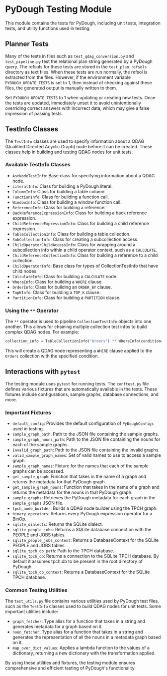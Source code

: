 # PyDough Testing Module

This module contains the tests for PyDough, including unit tests, integration tests, and utility functions used in testing.

## Planner Tests

Many of the tests in files such as `test_qdag_conversion.py` and `test_pipeline.py` test the relational plan string generated by a PyDough query. The refsols for these tests are stored in the `test_plan_refsols` directory as text files. When these tests are run normally, the refsol is extracted from the files. However, if the environment variable `PYDOUGH_UPDATE_TESTS` is set to 1, then instead of checking against these files, the generated output is manually written to them.

Set `PYDOUGH_UPDATE_TESTS` to 1 when updating or creating new tests. Once the tests are updated, immediately unset it to avoid unintentionally overriding correct answers with incorrect data, which may give a false impression of passing tests.

## TestInfo Classes

The `TestInfo` classes are used to specify information about a QDAG (Qualified Directed Acyclic Graph) node before it can be created. These classes help in building and testing QDAG nodes for unit tests.

### Available TestInfo Classes

- `AstNodeTestInfo`: Base class for specifying information about a QDAG node.
- `LiteralInfo`: Class for building a PyDough literal.
- `ColumnInfo`: Class for building a table column.
- `FunctionInfo`: Class for building a function call.
- `WindowInfo`: Class for building a window function call.
- `ReferenceInfo`: Class for building a reference.
- `BackReferenceExpressionInfo`: Class for building a back reference expression.
- `ChildReferenceExpressionInfo`: Class for building a child reference expression.
- `TableCollectionInfo`: Class for building a table collection.
- `SubCollectionInfo`: Class for creating a subcollection access.
- `ChildOperatorChildAccessInfo`: Class for wrapping around a subcollection info within a child operator context, such as a `CALCULATE`.
- `ChildReferenceCollectionInfo`: Class for building a reference to a child collection.
- `ChildOperatorInfo`: Base class for types of CollectionTestInfo that have child nodes.
- `CalculateInfo`: Class for building a `CALCULATE` node.
- `WhereInfo`: Class for building a `WHERE` clause.
- `OrderInfo`: Class for building an `ORDER_BY` clause.
- `TopKInfo`: Class for building a `TOP_K` clause.
- `PartitionInfo`: Class for building a `PARTITION` clause.

### Using the `**` Operator

The `**` operator is used to pipeline `CollectionTestInfo` objects into one another. This allows for chaining multiple collection test infos to build complex QDAG nodes. For example:

```python
collection_info = TableCollectionInfo("Orders") ** WhereInfo(condition=condition_info)
```

This will create a QDAG node representing a `WHERE` clause applied to the `Orders` collection with the specified condition.

## Interactions with `pytest`

The testing module uses `pytest` for running tests. The `conftest.py` file defines various fixtures that are automatically available in the tests. These fixtures include configurations, sample graphs, database connections, and more.

### Important Fixtures

- `default_config`: Provides the default configuration of `PyDoughConfigs` used in testing.
- `sample_graph_path`: Path to the JSON file containing the sample graphs.
- `sample_graph_nouns_path`: Path to the JSON file containing the nouns for each of the sample graphs.
- `invalid_graph_path`: Path to the JSON file containing the invalid graphs.
- `valid_sample_graph_names`: Set of valid names to use to access a sample graph.
- `sample_graph_names`: Fixture for the names that each of the sample graphs can be accessed.
- `get_sample_graph`: Function that takes in the name of a graph and returns the metadata for that PyDough graph.
- `get_sample_graph_nouns`: Function that takes in the name of a graph and returns the metadata for the nouns in that PyDough graph.
- `sample_graphs`: Retrieves the PyDough metadata for each graph in the `sample_graphs` JSON file.
- `tpch_node_builder`: Builds a QDAG node builder using the TPCH graph.
- `binary_operators`: Returns every PyDough expression operator for a BinOp.
- `sqlite_dialects`: Returns the SQLite dialect.
- `sqlite_people_jobs`: Returns a SQLite database connection with the PEOPLE and JOBS tables.
- `sqlite_people_jobs_context`: Returns a DatabaseContext for the SQLite PEOPLE and JOBS tables.
- `sqlite_tpch_db_path`: Path to the TPCH database.
- `sqlite_tpch_db`: Returns a connection to the SQLite TPCH database. By default it assumes tpch.db to be present in the root directory of PyDough.
- `sqlite_tpch_db_context`: Returns a DatabaseContext for the SQLite TPCH database.

### Common Testing Utilities

The `test_utils.py` file contains various utilities used by PyDough test files, such as the `TestInfo` classes used to build QDAG nodes for unit tests. Some important utilities include:

- `graph_fetcher`: Type alias for a function that takes in a string and generates metadata for a graph based on it.
- `noun_fetcher`: Type alias for a function that takes in a string and generates the representation of all the nouns in a metadata graph based on it.
- `map_over_dict_values`: Applies a lambda function to the values of a dictionary, returning a new dictionary with the transformation applied.

By using these utilities and fixtures, the testing module ensures comprehensive and efficient testing of PyDough's functionality.

